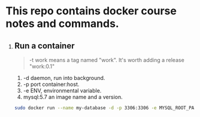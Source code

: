 # This repo contains docker course notes and commands.

1. ## Run a container
    > -t work means a tag named "work". It's worth adding a release "work:0.1"  
    1. -d daemon, run into background.  
    1. -p port container:host.  
    1. -e ENV, environmental variable.  
    1. mysql:5.7 an image name and a version.  
    ```bash
    sudo docker run --name my-database -d -p 3306:3306 -e MYSQL_ROOT_PASSWORD=netlab mysql:5.7
    ```
